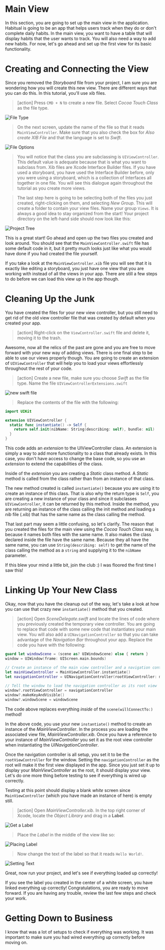 # Main View

In this section, you are going to set up the main view in the application. Habitual is going to be an app that helps users track when they do or don't complete daily habits. In the main view, you want to have a table that will display habits that the user wants to track. You will also need a way to add new habits. For now, let's go ahead and set up the first view for its basic functionality.

# Creating and Connecting the View

Since you removed the *Storyboard* file from your project, I am sure you are wondering how you will create this new view. There are different ways that you can do this. In this tutorial, you'll use xib files.

> [action] 
> Press `CMD + N` to create a new file. Select *Cocoa Touch Class* as the file type.

![File Type](./assets/file_type.png)

> On the next screen, update the name of the file so that it reads `MainViewController`. Make sure that you also check the box for *Also create XIB File* and that the language is set to *Swift*.

![File Options](./assets/file_options.png)

> You will notice that the class you are subclassing is `UIViewController`. This default value is adequate because that is what you want to subclass from. Xib files are Xcode Interface Builder files. If you have used a storyboard, you have used the Interface Builder before, only you were using a storyboard, which is a collection of Interfaces all together in one file. You will see this dialogue again throughout the tutorial as you create more views. 

> The last step here is going to be selecting both of the files you just created, right-clicking on them, and selecting *New Group*. This will create a folder to contain your view files. Name your group `Views`. It is always a good idea to stay organized from the start! Your project directory on the left-hand side should now look like this:

![Project Tree](./assets/project_tree.png)

This is a great start! Go ahead and open up the two files you created and look around. You should see that the `MainViewController.swift` file has some default code in it, but it pretty much looks just like what you would have done if you had created the file yourself.

If you take a look at the `MainViewController.xib` file you will see that it is exactly like editing a storyboard, you just have one view that you are working with instead of all the views in your app. There are still a few steps to do before we can load this view up in the app though.

# Cleaning Up the Junk

You have created the files for your new view controller, but you still need to get rid of the old
view controller file that was created by default when you created your app.

> [action]
> Right-click on the `ViewController.swift` file and delete it, moving it to the trash.

Awesome, now all the relics of the past are gone and you are free to move forward with your new way of adding views. There is one final step to be able to use our views properly though. You are going to create an extension of `UIViewController` that will help you to load your views effortlessly throughout the rest of your code.

> [action]
> Create a new file, make sure you choose *Swift* as the file type. Name the file `UIViewControllerExtensions.swift`

![new swift file](./assets/new_swift_file.png)

> Replace the contents of the file with the following:

```Swift
import UIKit

extension UIViewController {
  static func instantiate() -> Self {
    return self.init(nibName: String(describing: self), bundle: nil)
  }
}
```

This code adds an *extension* to the UIViewController class. An extension is simply a way to add more functionality to a class that already exists. In this case, you don't have access to change the base code, so you use an *extension* to extend the capabilities of the class.

Inside of the *extension* you are creating a *Static* class method. A *Static* method is called from the class rather than from an instance of that class.

The new method created is called `instantiate()` because you are using it to create an instance of this class. That is also why the return type is `Self`, you are creating a new instance of your class and since it subclasses `UIViewController`, it can be returned by this method. Inside the method, you are returning an instance of the class calling the init method and loading a *nib* file (.xib) that has the same name as the class calling the method.

That last part may seem a little confusing, so let's clarify. The reason that you created the files for the main view using the *Cocoa Touch Class* way, is because it names both files with the same name. It also makes the class declared inside the file have the same name. Because they all have the same name, you can use `String(describing: self)` to get the name of the class calling the method as a `string` and supplying it to the `nibName` parameter.

If this blew your mind a little bit, join the club :) I was floored the first time I saw this!

# Linking Up Your New Class

Okay, now that you have the cleanup out of the way, let's take a look at how you can use that crazy new `instantiate()` method that you created.

> [action]
> Open *SceneDelegate.swift* and locate the lines of code where you previously created the temporary view controller. You are going to replace that code with some new code that instantiates your main view. You will also add a `UINavigationController` so that you can take advantage of the *Navigation Bar* throughout your app. Replace the code you have with the following:

```Swift
guard let windowScene = (scene as? UIWindowScene) else { return }
window = UIWindow(frame: UIScreen.main.bounds)

// Create an instance of the main view controller and a navigation controller
let mainViewController = MainViewController.instantiate()
let navigationController = UINavigationController(rootViewController: mainViewController)
 
// Tell the window to load the navigation controller as its root view
window?.rootViewController = navigationController
window?.makeKeyAndVisible()
window?.windowScene = windowScene
```

The code above replaces everything *inside* of the `scene(willConnectTo:)` method!

In the above code, you use your new `instantiate()` method to create an instance of the *MainViewController*. In the process you are loading the associated view file, *MainViewController.xib*. Once you have a reference to your instance of *MainViewController* you set it as the root view controller when instantiating the *UINavigationController*.

Once the navigation controller is all setup, you set it to be the `rootViewController` for the window. Setting the `navigationController` as the root will make it the first view displayed in the app. Since you just set it up to display your *MainViewController* as the root, it should display your view. Let's do one more thing before testing to see if everything is wired up correctly.

Testing at this point should display a blank *white* screen since `MainViewController` (which you have made an instance of here) is empty still. 

> [action]
> Open *MainViewController.xib*. In the top right corner of Xcode, locate the *Object Library* and drag in a **Label**.

![Get a Label](./assets/object-pallet.png)

> Place the *Label* in the middle of the view like so:

![Placing Label](./assets/place_label.png)

> Now change the text of the label so that it reads `Hello World!`.

![Setting Text](./assets/set_text.png)

Great, now run your project, and let's see if everything loaded up correctly!

If you see the label you created in the center of a white screen, you have linked everything up correctly! Congratulations, you are ready to move forward. If you are having any trouble, review the last few steps and check your work. 

# Getting Down to Business

I know that was a lot of setups to check if everything was working. It was important to make sure you had wired everything up correctly before moving on.

